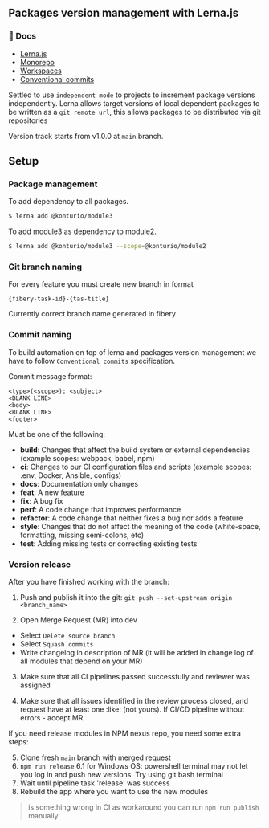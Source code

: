 ## Packages version management with Lerna.js

### 📖 Docs

- [Lerna.js](https://github.com/lerna/lerna)
- [Monorepo](https://en.wikipedia.org/wiki/Monorepo)
- [Workspaces](https://legacy.yarnpkg.com/lang/en/docs/workspaces/)
- [Conventional commits](https://www.conventionalcommits.org/en/v1.0.0/)

Settled to use `independent mode` to projects to increment package versions independently.
Lerna allows target versions of local dependent packages to be written as a `git remote url`, this allows packages to be distributed via git repositories

Version track starts from v1.0.0 at `main` branch.

## Setup

### Package management

To add dependency to all packages.

```sh
$ lerna add @konturio/module3
```

To add module3 as dependency to module2.

```sh
$ lerna add @konturio/module3 --scope=@konturio/module2
```

### Git branch naming

For every feature you must create new branch in format

```
{fibery-task-id}-{tas-title}
```

Currently correct branch name generated in fibery

### Commit naming

To build automation on top of lerna and packages version management we have to follow `Conventional commits` specification.

Commit message format:

```
<type>(<scope>): <subject>
<BLANK LINE>
<body>
<BLANK LINE>
<footer>
```

Must be one of the following:

- **build**: Changes that affect the build system or external dependencies (example scopes: webpack, babel, npm)
- **ci**: Changes to our CI configuration files and scripts (example scopes: .env, Docker, Ansible, configs)
- **docs**: Documentation only changes
- **feat**: A new feature
- **fix**: A bug fix
- **perf**: A code change that improves performance
- **refactor**: A code change that neither fixes a bug nor adds a feature
- **style**: Changes that do not affect the meaning of the code (white-space, formatting, missing semi-colons, etc)
- **test**: Adding missing tests or correcting existing tests

### Version release

After you have finished working with the branch:

1. Push and publish it into the git:
   `git push --set-upstream origin <branch_name>`

2. Open Merge Request (MR) into dev

- Select `Delete source branch`
- Select `Squash commits`
- Write changelog in description of MR (it will be added in change log of all modules that depend on your MR)

3. Make sure that all CI pipelines passed successfully and reviewer was assigned

4. Make sure that all issues identified in the review process closed,
   and request have at least one :like: (not yours). If CI/CD pipeline without errors - accept MR.

If you need release modules in NPM nexus repo, you need some extra steps:

5. Clone fresh `main` branch with merged request
6. `npm run release`
   6.1 for Windows OS: powershell terminal may not let you log in and push new versions. Try using git bash terminal
7. Wait until pipeline task 'release' was success
8. Rebuild the app where you want to use the new modules

> is something wrong in CI as workaround you can run `npm run publish` manually

